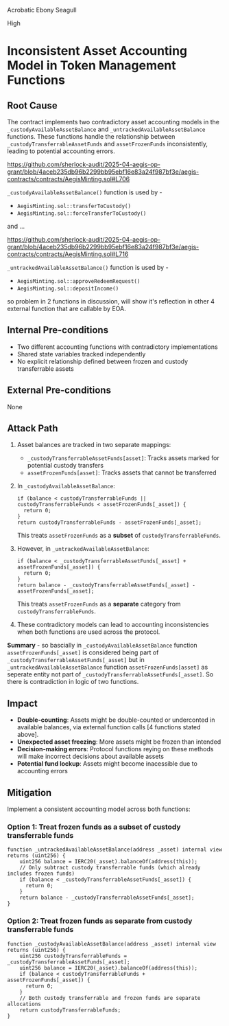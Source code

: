 Acrobatic Ebony Seagull

High

# Inconsistent Asset Accounting Model in Token Management Functions

## Root Cause

The contract implements two contradictory asset accounting models in the `_custodyAvailableAssetBalance` and `_untrackedAvailableAssetBalance` functions. These functions handle the relationship between `_custodyTransferrableAssetFunds` and `assetFrozenFunds` inconsistently, leading to potential accounting errors.

https://github.com/sherlock-audit/2025-04-aegis-op-grant/blob/4aceb235db96b2299bb95ebf16e83a24f987bf3e/aegis-contracts/contracts/AegisMinting.sol#L706

`_custodyAvailableAssetBalance()` function is used by -
 - `AegisMinting.sol::transferToCustody()`
 - `AegisMinting.sol::forceTransferToCustody()`

 and ...

https://github.com/sherlock-audit/2025-04-aegis-op-grant/blob/4aceb235db96b2299bb95ebf16e83a24f987bf3e/aegis-contracts/contracts/AegisMinting.sol#L716

`_untrackedAvailableAssetBalance()` function is used by -
 - `AegisMinting.sol::approveRedeemRequest()`
 - `AegisMinting.sol::depositIncome()`

 so problem in 2 functions in discussion, will show it's reflection in other 4 external function that are callable by EOA.

## Internal Pre-conditions

- Two different accounting functions with contradictory implementations
- Shared state variables tracked independently 
- No explicit relationship defined between frozen and custody transferrable assets

## External Pre-conditions

None

## Attack Path

1. Asset balances are tracked in two separate mappings:
   - `_custodyTransferrableAssetFunds[asset]`: Tracks assets marked for potential custody transfers
   - `assetFrozenFunds[asset]`: Tracks assets that cannot be transferred

2. In `_custodyAvailableAssetBalance`:
   ```solidity
   if (balance < custodyTransferrableFunds || custodyTransferrableFunds < assetFrozenFunds[_asset]) {
     return 0;
   }
   return custodyTransferrableFunds - assetFrozenFunds[_asset];
   ```
   This treats `assetFrozenFunds` as a **subset** of `custodyTransferrableFunds`.

3. However, in `_untrackedAvailableAssetBalance`:
   ```solidity
   if (balance < _custodyTransferrableAssetFunds[_asset] + assetFrozenFunds[_asset]) {
     return 0;
   }
   return balance - _custodyTransferrableAssetFunds[_asset] - assetFrozenFunds[_asset];
   ```
   This treats `assetFrozenFunds` as a **separate** category from `custodyTransferrableFunds`.

4. These contradictory models can lead to accounting inconsistencies when both functions are used across the protocol.

**Summary** - so bascially in `_custodyAvailableAssetBalance` function `assetFrozenFunds[_asset]` is considered being part of `_custodyTransferrableAssetFunds[_asset]` but in `_untrackedAvailableAssetBalance` function `assetFrozenFunds[asset]` as seperate entity not part of `_custodyTransferrableAssetFunds[_asset]`. So there is contradiction in logic of two functions. 

## Impact

- **Double-counting**: Assets might be double-counted or underconted in available balances, via external function calls [4 functions stated above].
- **Unexpected asset freezing**: More assets might be frozen than intended
- **Decision-making errors**: Protocol functions reying on these methods will make incorrect decisions about available assets
- **Potential fund lockup**: Assets might become inacessible due to accounting errors

## Mitigation

Implement a consistent accounting model across both functions:

### Option 1: Treat frozen funds as a subset of custody transferrable funds
```solidity
function _untrackedAvailableAssetBalance(address _asset) internal view returns (uint256) {
    uint256 balance = IERC20(_asset).balanceOf(address(this));
    // Only subtract custody transferrable funds (which already includes frozen funds)
    if (balance < _custodyTransferrableAssetFunds[_asset]) {
      return 0;
    }
    return balance - _custodyTransferrableAssetFunds[_asset];
}
```

### Option 2: Treat frozen funds as separate from custody transferrable funds
```solidity
function _custodyAvailableAssetBalance(address _asset) internal view returns (uint256) {
    uint256 custodyTransferrableFunds = _custodyTransferrableAssetFunds[_asset];
    uint256 balance = IERC20(_asset).balanceOf(address(this));
    if (balance < custodyTransferrableFunds + assetFrozenFunds[_asset]) {
      return 0;
    }
    // Both custody transferrable and frozen funds are separate allocations
    return custodyTransferrableFunds;
}
```
